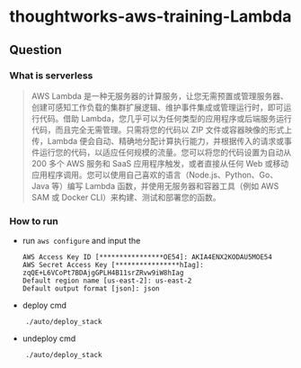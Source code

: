 # thoughtworks-aws-training-Lambda

## Question
### What is serverless
> AWS Lambda 是一种无服务器的计算服务，让您无需预置或管理服务器、创建可感知工作负载的集群扩展逻辑、维护事件集成或管理运行时，即可运行代码。借助 Lambda，您几乎可以为任何类型的应用程序或后端服务运行代码，而且完全无需管理。只需将您的代码以 ZIP 文件或容器映像的形式上传，Lambda 便会自动、精确地分配计算执行能力，并根据传入的请求或事件运行您的代码，以适应任何规模的流量。您可以将您的代码设置为自动从 200 多个 AWS 服务和 SaaS 应用程序触发，或者直接从任何 Web 或移动应用程序调用。您可以使用自己喜欢的语言（Node.js、Python、Go、Java 等）编写 Lambda 函数，并使用无服务器和容器工具（例如 AWS SAM 或 Docker CLI）来构建、测试和部署您的函数。

### How to run
- run `aws configure` and input the
  ```
  AWS Access Key ID [****************OE54]: AKIA4ENX2KODAU5MOE54
  AWS Secret Access Key [****************hIag]: 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
  Default region name [us-east-2]: us-east-2
  Default output format [json]: json
  ```

- deploy cmd
```shell
    ./auto/deploy_stack
```

- undeploy cmd
```shell
    ./auto/deploy_stack
```
